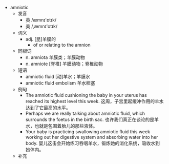 - amniotic
  - 发音
    - 英 /æmnɪ'ɒtɪk/
    - 美 /,æmnɪ'otɪk/
  - 词义
    - adj. [昆]羊膜的
      - of or relating to the amnion 
  - 同根词
    - n. amniota 羊膜类；羊膜动物
    - n. amniote [脊椎] 羊膜动物；脊椎动物
  - 短语
    - amniotic fluid [动]羊水；羊膜水
    - amniotic fluid embolism 羊水栓塞
  - 例句
    - The amniotic fluid cushioning the baby in your uterus has reached its highest level this week. 这周，子宫里起缓冲作用的羊水达到了它最高的水平。
    - Perhaps we are really talking about amniotic fluid, which surrounds the foetus in the birth sac. 也许我们真正在谈论的是羊水，也就是包围着胎儿的那些液体。
    - Your baby is practicing swallowing amniotic fluid this week working out her digestive system and absorbing water into her body. 婴儿这击会开始练习吞咽羊水，锻炼她的消化系统，吸收水到她体内。
  - 补充